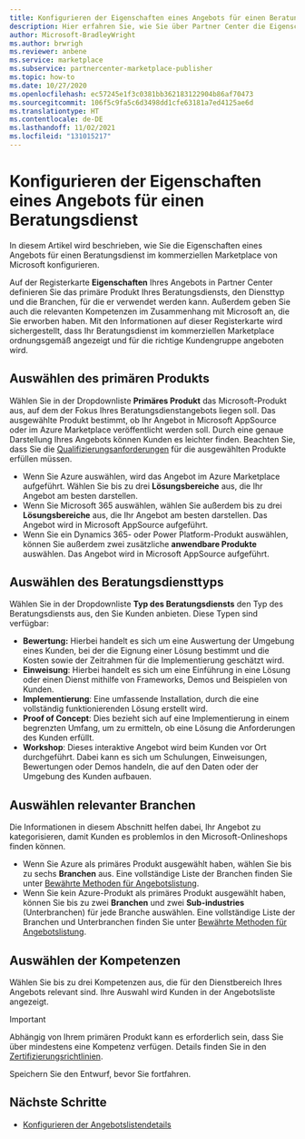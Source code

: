 ```yaml
---
title: Konfigurieren der Eigenschaften eines Angebots für einen Beratungsdienst für den kommerziellen Marketplace
description: Hier erfahren Sie, wie Sie über Partner Center die Eigenschaften eines Angebots für einen Beratungsdienst im kommerziellen Marketplace konfigurieren.
author: Microsoft-BradleyWright
ms.author: brwrigh
ms.reviewer: anbene
ms.service: marketplace
ms.subservice: partnercenter-marketplace-publisher
ms.topic: how-to
ms.date: 10/27/2020
ms.openlocfilehash: ec57245e1f3c0381bb362183122904b86af70473
ms.sourcegitcommit: 106f5c9fa5c6d3498dd1cfe63181a7ed4125ae6d
ms.translationtype: HT
ms.contentlocale: de-DE
ms.lasthandoff: 11/02/2021
ms.locfileid: "131015217"
---
```

# <a name="configure-consulting-service-offer-properties"></a>Konfigurieren der Eigenschaften eines Angebots für einen Beratungsdienst

In diesem Artikel wird beschrieben, wie Sie die Eigenschaften eines Angebots für einen Beratungsdienst im kommerziellen Marketplace von Microsoft konfigurieren.

Auf der Registerkarte **Eigenschaften** Ihres Angebots in Partner Center definieren Sie das primäre Produkt Ihres Beratungsdiensts, den Diensttyp und die Branchen, für die er verwendet werden kann. Außerdem geben Sie auch die relevanten Kompetenzen im Zusammenhang mit Microsoft an, die Sie erworben haben. Mit den Informationen auf dieser Registerkarte wird sichergestellt, dass Ihr Beratungsdienst im kommerziellen Marketplace ordnungsgemäß angezeigt und für die richtige Kundengruppe angeboten wird.

## <a name="select-the-primary-product"></a>Auswählen des primären Produkts

Wählen Sie in der Dropdownliste **Primäres Produkt** das Microsoft-Produkt aus, auf dem der Fokus Ihres Beratungsdienstangebots liegen soll. Das ausgewählte Produkt bestimmt, ob Ihr Angebot in Microsoft AppSource oder im Azure Marketplace veröffentlicht werden soll. Durch eine genaue Darstellung Ihres Angebots können Kunden es leichter finden. Beachten Sie, dass Sie die [Qualifizierungsanforderungen](./plan-consulting-service-offer.md#eligibility-requirements) für die ausgewählten Produkte erfüllen müssen. 

- Wenn Sie Azure auswählen, wird das Angebot im Azure Marketplace aufgeführt. Wählen Sie bis zu drei **Lösungsbereiche** aus, die Ihr Angebot am besten darstellen.
- Wenn Sie Microsoft 365 auswählen, wählen Sie außerdem bis zu drei **Lösungsbereiche** aus, die Ihr Angebot am besten darstellen. Das Angebot wird in Microsoft AppSource aufgeführt.
-   Wenn Sie ein Dynamics 365- oder Power Platform-Produkt auswählen, können Sie außerdem zwei zusätzliche **anwendbare Produkte** auswählen. Das Angebot wird in Microsoft AppSource aufgeführt.

## <a name="select-the-consulting-service-type"></a>Auswählen des Beratungsdiensttyps

Wählen Sie in der Dropdownliste **Typ des Beratungsdiensts** den Typ des Beratungsdiensts aus, den Sie Kunden anbieten. Diese Typen sind verfügbar:

- **Bewertung:** Hierbei handelt es sich um eine Auswertung der Umgebung eines Kunden, bei der die Eignung einer Lösung bestimmt und die Kosten sowie der Zeitrahmen für die Implementierung geschätzt wird.
- **Einweisung**: Hierbei handelt es sich um eine Einführung in eine Lösung oder einen Dienst mithilfe von Frameworks, Demos und Beispielen von Kunden.
- **Implementierung**: Eine umfassende Installation, durch die eine vollständig funktionierenden Lösung erstellt wird.
- **Proof of Concept**: Dies bezieht sich auf eine Implementierung in einem begrenzten Umfang, um zu ermitteln, ob eine Lösung die Anforderungen des Kunden erfüllt.
- **Workshop**: Dieses interaktive Angebot wird beim Kunden vor Ort durchgeführt. Dabei kann es sich um Schulungen, Einweisungen, Bewertungen oder Demos handeln, die auf den Daten oder der Umgebung des Kunden aufbauen.

## <a name="select-relevant-industries"></a>Auswählen relevanter Branchen

Die Informationen in diesem Abschnitt helfen dabei, Ihr Angebot zu kategorisieren, damit Kunden es problemlos in den Microsoft-Onlineshops finden können.

- Wenn Sie Azure als primäres Produkt ausgewählt haben, wählen Sie bis zu sechs **Branchen** aus. Eine vollständige Liste der Branchen finden Sie unter [Bewährte Methoden für Angebotslistung](./gtm-offer-listing-best-practices.md).
- Wenn Sie kein Azure-Produkt als primäres Produkt ausgewählt haben, können Sie bis zu zwei **Branchen** und zwei **Sub-industries** (Unterbranchen) für jede Branche auswählen. Eine vollständige Liste der Branchen und Unterbranchen finden Sie unter [Bewährte Methoden für Angebotslistung](./gtm-offer-listing-best-practices.md).

## <a name="select-your-competencies"></a>Auswählen der Kompetenzen

Wählen Sie bis zu drei Kompetenzen aus, die für den Dienstbereich Ihres Angebots relevant sind. Ihre Auswahl wird Kunden in der Angebotsliste angezeigt.

> [!IMPORTANT]
> Abhängig von Ihrem primären Produkt kann es erforderlich sein, dass Sie über mindestens eine Kompetenz verfügen. Details finden Sie in den [Zertifizierungsrichtlinien](/legal/marketplace/certification-policies#800-consulting-services).

Speichern Sie den Entwurf, bevor Sie fortfahren.

## <a name="next-steps"></a>Nächste Schritte

* [Konfigurieren der Angebotslistendetails](create-consulting-service-offer-listing.md)